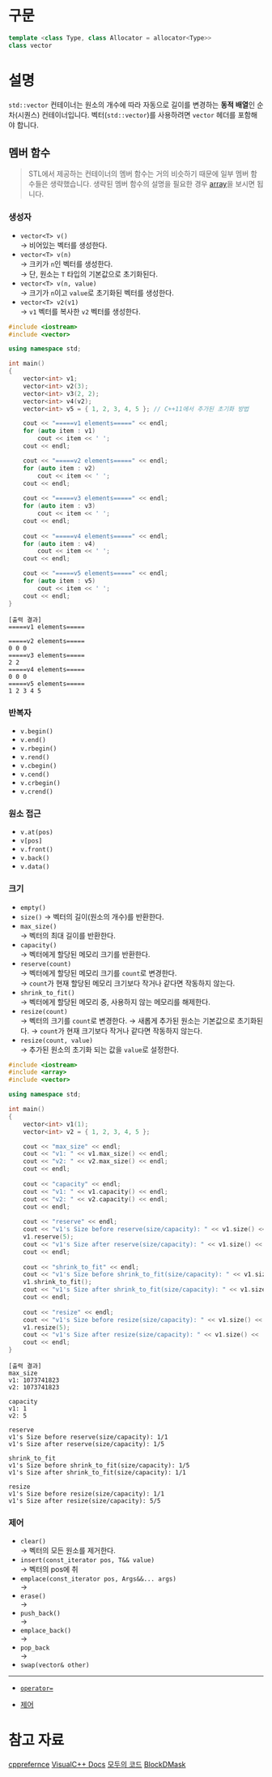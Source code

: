# 구문
```cpp
template <class Type, class Allocator = allocator<Type>>
class vector
```

# 설명
`std::vector` 컨테이너는 원소의 개수에 따라 자동으로 길이를 변경하는 **동적 배열**인 순차(시퀀스) 컨테이너입니다. 벡터(`std::vector`)를 사용하려면 `vector` 헤더를 포함해야 합니다.

## 멤버 함수
> STL에서 제공하는 컨테이너의 멤버 함수는 거의 비슷하기 때문에 일부 멤버 함수들은 생략했습니다. 생략된 멤버 함수의 설명을 필요한 경우 [array]([STL]%20array.md)을 보시면 됩니다.

### 생성자
* `vector<T> v()`  
    → 비어있는 벡터를 생성한다.
* `vector<T> v(n)`  
    → 크키가 `n`인 벡터를 생성한다.  
    → 단, 원소는 `T` 타입의 기본값으로 초기화된다.
* `vector<T> v(n, value)`  
    → 크기가 `n`이고 `value`로 초기화된 벡터를 생성한다.
* `vector<T> v2(v1)`  
    →  `v1` 벡터를 복사한 `v2` 벡터를 생성한다.

```cpp
#include <iostream>
#include <vector>

using namespace std;

int main()
{
	vector<int> v1;
	vector<int> v2(3);
	vector<int> v3(2, 2);
	vector<int> v4(v2);
	vector<int> v5 = { 1, 2, 3, 4, 5 };	// C++11에서 추가된 초기화 방법

	cout << "=====v1 elements=====" << endl;
	for (auto item : v1)
		cout << item << ' ';
	cout << endl;

	cout << "=====v2 elements=====" << endl;
	for (auto item : v2)
		cout << item << ' ';
	cout << endl;
	
	cout << "=====v3 elements=====" << endl;
	for (auto item : v3)
		cout << item << ' ';
	cout << endl;
	
	cout << "=====v4 elements=====" << endl;
	for (auto item : v4)
		cout << item << ' ';
	cout << endl;

	cout << "=====v5 elements=====" << endl;
	for (auto item : v5)
		cout << item << ' ';
	cout << endl;
}
```
```
[출력 결과]
=====v1 elements=====

=====v2 elements=====
0 0 0
=====v3 elements=====
2 2 
=====v4 elements=====
0 0 0
=====v5 elements=====
1 2 3 4 5
```

### 반복자
* `v.begin()`
* `v.end()`
* `v.rbegin()`
* `v.rend()`
* `v.cbegin()`
* `v.cend()`
* `v.crbegin()`
* `v.crend()`

### 원소 접근
* `v.at(pos)`
* `v[pos]`
* `v.front()`
* `v.back()`
* `v.data()`

### 크기
* `empty()`
* `size()`
    → 벡터의 길이(원소의 개수)를 반환한다.
* `max_size()`  
    → 벡터의 최대 길이를 반환한다.
* `capacity()`  
    → 벡터에게 할당된 메모리 크기를 반환한다.
* `reserve(count)`  
    → 벡터에게 할당된 메모리 크기를 `count`로 변경한다.  
    → `count`가 현재 할당된 메모리 크기보다 작거나 같다면 작동하지 않는다.
* `shrink_to_fit()`  
    → 벡터에게 할당된 메모리 중, 사용하지 않는 메모리를 해제한다.
* `resize(count)`  
    → 벡터의 크기를 `count`로 변경한다.
    → 새롭게 추가된 원소는 기본값으로 초기화된다.
    → `count`가 현재 크기보다 작거나 같다면 작동하지 않는다.
* `resize(count, value)`  
    → 추가된 원소의 초기화 되는 값을 `value`로 설정한다.

```cpp
#include <iostream>
#include <array>
#include <vector>

using namespace std;

int main()
{
	vector<int> v1(1);
	vector<int> v2 = { 1, 2, 3, 4, 5 };

	cout << "max_size" << endl;
	cout << "v1: " << v1.max_size() << endl;
	cout << "v2: " << v2.max_size() << endl;
	cout << endl;
	
	cout << "capacity" << endl;
	cout << "v1: " << v1.capacity() << endl;
	cout << "v2: " << v2.capacity() << endl;
	cout << endl;
	
	cout << "reserve" << endl;
	cout << "v1's Size before reserve(size/capacity): " << v1.size() << '/' << v1.capacity() << endl;
	v1.reserve(5);
	cout << "v1's Size after reserve(size/capacity): " << v1.size() << '/' << v1.capacity() << endl;
	cout << endl;
	
	cout << "shrink_to_fit" << endl;
	cout << "v1's Size before shrink_to_fit(size/capacity): " << v1.size() << '/' << v1.capacity() << endl;
	v1.shrink_to_fit();
	cout << "v1's Size after shrink_to_fit(size/capacity): " << v1.size() << '/' << v1.capacity() << endl;
	cout << endl;
	
	cout << "resize" << endl;
	cout << "v1's Size before resize(size/capacity): " << v1.size() << '/' << v1.capacity() << endl;
	v1.resize(5);
	cout << "v1's Size after resize(size/capacity): " << v1.size() << '/' << v1.capacity() << endl;
	cout << endl;
}
```
```
[출력 결과]
max_size
v1: 1073741823
v2: 1073741823

capacity
v1: 1
v2: 5

reserve
v1's Size before reserve(size/capacity): 1/1
v1's Size after reserve(size/capacity): 1/5

shrink_to_fit
v1's Size before shrink_to_fit(size/capacity): 1/5
v1's Size after shrink_to_fit(size/capacity): 1/1

resize
v1's Size before resize(size/capacity): 1/1
v1's Size after resize(size/capacity): 5/5
```

### 제어
* `clear()`  
    → 벡터의 모든 원소를 제거한다.
* `insert(const_iterator pos, T&& value)`  
    → 벡터의 pos에 취
* `emplace(const_iterator pos, Args&&... args)`  
    → 
* `erase()`  
    → 
* `push_back()`  
    → 
* `emplace_back()`  
    → 
* `pop_back`  
    → 
* `swap(vector& other)`  

---
* [`operator=`]()


* [제어]()

# 참고 자료
[cpprefernce](https://ko.cppreference.com/w/cpp/container/vector)
[VisualC++ Docs](https://learn.microsoft.com/ko-kr/cpp/standard-library/vector-class?view=msvc-170)
[모두의 코드](https://modoocode.com/175)
[BlockDMask](https://blockdmask.tistory.com/70)